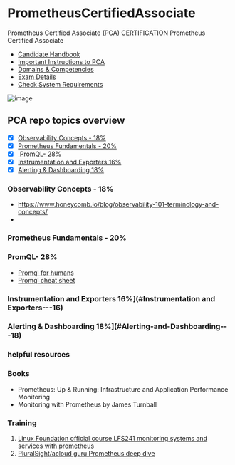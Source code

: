 # PrometheusCertifiedAssociate
Prometheus Certified Associate (PCA) CERTIFICATION Prometheus Certified Associate

- [Candidate Handbook](https://docs.linuxfoundation.org/tc-docs/certification/lf-handbook2https://docs.linuxfoundation.org/tc-docs/certification/lf-handbook2)
- [Important Instructions to PCA](https://docs.linuxfoundation.org/tc-docs/certification/important-instructions-pca)
- [Domains & Competencies](https://github.com/cncf/curriculum/blob/master/Prometheus_Curriculum.pdf)
- [Exam Details](https://www.cncf.io/certification/pca/)
- [Check System Requirements](https://syscheck.bridge.psiexams.com/)

![image](https://user-images.githubusercontent.com/1757428/178691554-67d6a11f-7f1b-45a5-8de1-8a7c09d1b861.png)


## PCA repo topics overview

  - [X] [Observability Concepts	- 18%](#Observability-Concepts---18)
  - [X] [Prometheus Fundamentals - 20%](#Prometheus-Fundamentals---20)
  - [X] [ PromQL- 28%](#PromQL---28)
  - [X] [Instrumentation and Exporters	16%](#Instrumentation-and-Exporters---16)
  - [X] [Alerting & Dashboarding	18%](#Alerting-and-Dashboarding---18)

### Observability Concepts	- 18%
- https://www.honeycomb.io/blog/observability-101-terminology-and-concepts/
- 
### Prometheus Fundamentals - 20%
### PromQL- 28%
- [Promql for humans](https://timber.io/blog/promql-for-humans/)
- [Promql cheat sheet](https://promlabs.com/promql-cheat-sheet/)

### Instrumentation and Exporters	16%](#Instrumentation and Exporters---16)
### Alerting & Dashboarding	18%](#Alerting-and-Dashboarding---18)

### helpful resources

### Books
- Prometheus: Up & Running: Infrastructure and Application Performance Monitoring
- Monitoring with Prometheus by James Turnball

### Training

1. [Linux Foundation official course LFS241 monitoring systems and services with prometheus ](https://training.linuxfoundation.org/training/monitoring-systems-and-services-with-prometheus-lfs241/)
1. [PluralSight/acloud guru Prometheus deep dive](https://acloudguru.com/course/prometheus-deep-dive)


